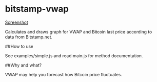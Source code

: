 bitstamp-vwap
=============

[Screenshot](./examples/result.png)

Calculates and draws graph for VWAP and Bitcoin last price according to data from Bitstamp.net.

##How to use

See examples/simple.js and read main.js for method documentation.

##Why and what?

VWAP may help you forecast how Bitcoin price fluctuates.
